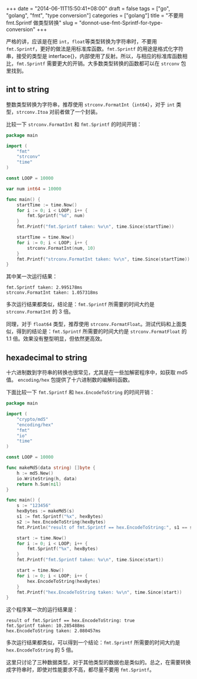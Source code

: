 +++
date = "2014-06-11T15:50:41+08:00"
draft = false
tags = ["go", "golang", "fmt", "type conversion"]
categories = ["golang"]
title = "不要用 fmt.Sprintf 做类型转换"
slug = "donnot-use-fmt-Sprintf-for-type-conversion"
+++

严格的讲，应该是在把 `int`，`float`等类型转换为字符串时，不要用 `fmt.Sprintf`，更好的做法是用标准库函数。`fmt.Sprintf` 的用途是格式化字符串，接受的类型是 interface{}，内部使用了反射。所以，与相应的标准库函数相比，`fmt.Sprintf` 需要更大的开销。大多数类型转换的函数都可以在 `strconv` 包里找到。

## int to string

整数类型转换为字符串，推荐使用 `strconv.FormatInt`（`int64`），对于 `int` 类型，`strconv.Itoa` 对前者做了一个封装。

比较一下 `strconv.FormatInt` 和 `fmt.Sprintf` 的时间开销：

```go
package main

import (
    "fmt"
    "strconv"
    "time"
)

const LOOP = 10000

var num int64 = 10000

func main() {
    startTime := time.Now()
    for i := 0; i < LOOP; i++ {
        fmt.Sprintf("%d", num)
    }
    fmt.Printf("fmt.Sprintf taken: %v\n", time.Since(startTime))

    startTime = time.Now()
    for i := 0; i < LOOP; i++ {
        strconv.FormatInt(num, 10)
    }
    fmt.Printf("strconv.FormatInt taken: %v\n", time.Since(startTime))
}
```

其中某一次运行结果：

```
fmt.Sprintf taken: 2.995178ms
strconv.FormatInt taken: 1.057318ms
```

<!--more-->

多次运行结果都类似，结论是：`fmt.Sprintf` 所需要的时间大约是 `strconv.FormatInt` 的 3 倍。

同理，对于 `float64` 类型，推荐使用 `strconv.FormatFloat`。测试代码和上面类似，得到的结论是：`fmt.Sprintf` 所需要的时间大约是 `strconv.FormatFloat` 的 1.1 倍。效果没有整型明显，但依然更高效。

## hexadecimal to string

十六进制数到字符串的转换也很常见，尤其是在一些加解密程序中，如获取 md5 值。 `encoding/hex` 包提供了十六进制数的编解码函数。

下面比较一下 `fmt.Sprintf` 和 `hex.EncodeToString` 的时间开销：

```go
package main

import (
    "crypto/md5"
    "encoding/hex"
    "fmt"
    "io"
    "time"
)

const LOOP = 10000

func makeMd5(data string) []byte {
    h := md5.New()
    io.WriteString(h, data)
    return h.Sum(nil)
}

func main() {
    s := "123456"
    hexBytes := makeMd5(s)
    s1 := fmt.Sprintf("%x", hexBytes)
    s2 := hex.EncodeToString(hexBytes)
    fmt.Println("result of fmt.Sprintf == hex.EncodeToString:", s1 == s2) // 确保结果一致

    start := time.Now()
    for i := 0; i < LOOP; i++ {
        fmt.Sprintf("%x", hexBytes)
    }
    fmt.Printf("fmt.Sprintf taken: %v\n", time.Since(start))

    start = time.Now()
    for i := 0; i < LOOP; i++ {
        hex.EncodeToString(hexBytes)
    }
    fmt.Printf("hex.EncodeToString taken: %v\n", time.Since(start))
}
```

这个程序某一次的运行结果是：

```
result of fmt.Sprintf == hex.EncodeToString: true
fmt.Sprintf taken: 10.285488ms
hex.EncodeToString taken: 2.080457ms
```

多次运行结果都类似，可以得到一个结论：`fmt.Sprintf` 所需要的时间大约是 `hex.EncodeToString` 的 5 倍。

这里只讨论了三种数据类型，对于其他类型的数据也是类似的。总之，在需要转换成字符串时，即使对性能要求不高，都尽量不要用 `fmt.Sprintf`。

